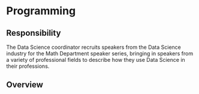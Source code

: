 # Programming

## Responsibility
The Data Science coordinator recruits speakers from the Data Science industry for the Math Department speaker series, bringing in speakers from a variety of professional fields to describe how they use Data Science in their professions.

## Overview
